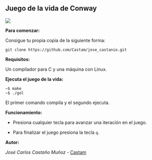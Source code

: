 ## Juego de la vida de Conway 
![](https://d33wubrfki0l68.cloudfront.net/24b3b429ab6bb083a15135eb683707804f10dd03/c4db5/static/images/2012/glider.png)

**Para comenzar:**

Consigue tu propia copia de la siguiente forma:
```
git clone https://github.com/Castam/jose_castanio.git
```
**Requisitos:**

Un compilador para C y una máquina con Linux.

**Ejecuta el juego de la vida:**

```
~$ make
~$ ./gol
```

El primer comando compila y el segundo ejecuta.

**Funcionamiento:**

* Presiona cualquier tecla para avanzar una iteración en el juego.

* Para finalizar el juego presiona la tecla `q`.

**Autor:**

*José Carlos Castaño Muñoz* - [Castam](https://github.com/Castam)
